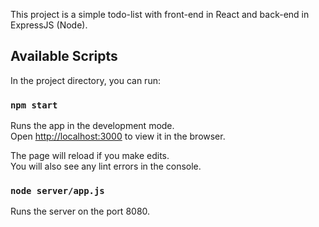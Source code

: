 This project is a simple todo-list with front-end in React and back-end in ExpressJS (Node).

## Available Scripts

In the project directory, you can run:

### `npm start`

Runs the app in the development mode.<br />
Open [http://localhost:3000](http://localhost:3000) to view it in the browser.

The page will reload if you make edits.<br />
You will also see any lint errors in the console.

### `node server/app.js`

Runs the server on the port 8080.